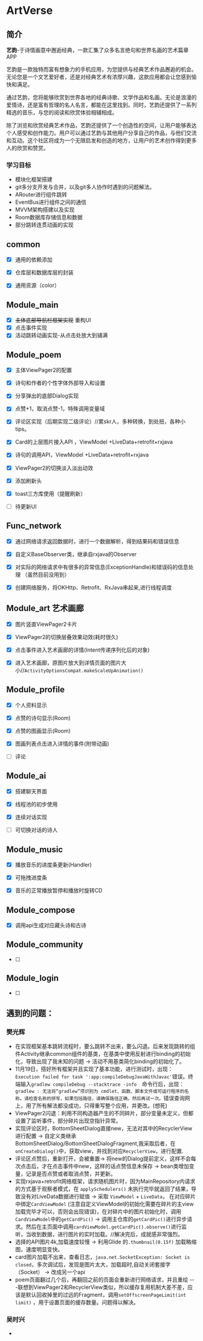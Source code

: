 # ArtVerse

## 简介

**艺韵**-于诗情画意中邂逅经典，一款汇集了众多名言绝句和世界名画的艺术篇章APP

​    艺韵是一款独特而富有想象力的手机应用，为您提供与经典艺术作品邂逅的机会。无论您是一个文艺爱好者，还是对经典艺术有浓厚兴趣，这款应用都会让您感到愉快和满足。

   通过艺韵，您将能够欣赏到世界各地的经典诗歌、文学作品和名画。无论是浪漫的爱情诗，还是富有哲理的名人名言，都能在这里找到。同时，艺韵还提供了一系列精选的音乐，与您的阅读和欣赏体验相辅相成。

​    除了浏览和欣赏经典艺术作品，艺韵还提供了一个创造性的空间，让用户能够表达个人感受和创作能力。用户可以通过艺韵与其他用户分享自己的作品，与他们交流和互动。这个社区将成为一个无限启发和创造的地方，让用户的艺术创作得到更多人的欣赏和赞赏。

### 学习目标

- 模块化框架搭建
- git多分支开发与合并，以及git多人协作时遇到的问题解法。
- ARouter进行组件跳转
- EventBus进行组件之间的通信
- MVVM架构搭建以及实现
- Room数据库存储信息和数据
- 部分跳转连贯动画的实现





## common

- [x] 通用的依赖添加

- [x] 仓库层和数据库层的封装
- [x] 通用资源（color）



## Module_main 

- [x] ~~主体底部导航栏框架实现~~  重构UI
- [x] 点击事件实现
- [x] 活动跳转动画实现-从点击处放大到铺满

## Module_poem

- [x] 主体ViewPager2的配置
- [x] 诗句和作者的个性字体外部导入和设置
- [x] 分享弹出的底部Dialog实现
- [x] 点赞+1，取消点赞-1，特殊调用变量域
- [x] 评论区实现（后期实现二级评论）//累skr人，多种转换，到处扭，各种小tips。
- [x] Card的上层图片接入API ，ViewModel +LiveData+retrofit+rxjava
- [x] 诗句的调用API，ViewModel +LiveData+retrofit+rxjava
- [x] ViewPager2的切换淡入淡出动效
- [x] 添加刷新头
- [x] toast三方库使用（提醒刷新）
- [ ] 待更新UI



## Func_network

- [x] 通过网络请求返回数据时，进行一个数据解析，得到结果码和错误信息
- [x] 自定义BaseObserver类，继承自rxjava的Observer
- [x] 对实际的网络请求中有很多的异常信息(ExceptionHandle)和错误码的信息处理 （虽然目前没用到）
- [x] 创建网络服务，将OKHttp、Retrofit、RxJava串起来,进行线程调度





## Module_art 艺术画廊

- [x] 图片竖直ViewPager2卡片

- [x] ViewPager2的切换层叠效果动效(耗时很久)
- [x] 点击事件进入艺术画廊的详情(Intent传递序列化后的对象)
- [x] 进入艺术画廊，原图片放大到详情页面的图片大小//`ActivityOptionsCompat.makeScaleUpAnimation()`



## Module_profile

- [x] 个人资料显示
- [x] 点赞的诗句显示(Room)
- [x] 点赞的图画显示(Room)
- [x] 图画列表点击进入详情的事件(附带动画)
- [ ] 评论



## Module_ai

- [x] 搭建聊天界面
- [x] 线程池的初步使用
- [x] 连续对话实现
- [ ] 可切换对话的诗人 



## Module_music

- [x] 播放音乐的进度条更新(Handler)
- [x] 可拖拽进度条
- [x] 音乐的正常播放暂停和播放时旋转CD



## Module_compose

- [x] 调用api生成对应藏头诗和古诗



## Module_community

- [ ] 



## Module_login

- [ ] 



## 遇到的问题：

### 樊光辉

- 在实现框架基本跳转流程时，要么跳转不出来，要么闪退。后来发现跳转的组件Activity继承common组件的基类，在基类中使用反射进行binding的初始化，导致出现了我未知的问题  -> 活动不用基类简化binding的初始化了。
- 11月19日，搭好所有框架并且实现了基本功能，进行测试时，出现： `Execution failed for task ':app:compileDebugJavaWithJavac'`错误。终端输入`gradlew compileDebug --stacktrace -info  `命令行后，出现：`gradlew : 无法将“gradlew”项识别为 cmdlet、函数、脚本文件或可运行程序的名称。请检查名称的拼写，如果包括路径，请确保路径正确，然后再试一次。`错误查询网上，用了所有解法都没成功，只得重写整个应用，并更改。(想死)
- ViewPager2闪退：利用不同构造器产生的不同碎片，部分变量未定义，但都设置了监听事件，部分碎片出现空指针异常。
- 实现评论区时，BottomSheetDialog直接new，无法对其中的RecyclerView进行配置 -> 自定义类继承BottomSheetDialog/BottomSheetDialogFragment,我采取后者，在`onCreateDialog()`中，获取view，并找到对应`RecyclerView`，进行配置.
- 评论区点赞后，重新打开，会被重置-> 将new的Dialog提前定义，这样不会每次点击后，才在点击事件中new，这样的话点赞信息未保存 -> bean类增加变量，记录是否点赞或者取消点赞，并更新。
- 实现rxjava+retrofit网络框架，请求随机图片时，因为MainRepository内请求的方式基于观察者模式，在 `applySchedulers()` 未执行完毕就返回了结果，导致没有对LiveData数据进行赋值 ->  采取 `ViewModel` + `LiveData`， 在对应碎片中绑定`CardViewModel` (注意自定义ViewModel的初始化需要在碎片的主view加载完毕才可以，否则会出现错误)，在对碎片中的图片初始化时，调用`CardViewModel`中的`getCardPic()` -> 调用主仓库的`getCardPic()`进行异步请求。然后在主页面中调用`cardViewModel.getCardPic().observe()`进行监听，当收到数据，进行图片的实时加载。//解决完后，成就感非常强烈。
- 选择的API图片4k,加载速度较慢 -> 利用Glide 的`.thumbnail(0.15f)` 加载略缩图，速度明显变快。
- card图片加载不出来，查看日志，`java.net.SocketException: Socket is closed`，多次调试后，发现是图片太大，加载超时,自动关闭套接字（Socket） -> 改成另一个api
- poem页面翻过几个后，再翻回之前的页面会重新进行网络请求，并且重绘 ---联想到ViewPager2和RecyclerView类似，所以缓存复用机制大差不差，应该是默认回收掉里的过远的Fragment，调用`setOffscreenPageLimit(int limit)` ，用于设置页面的缓存数量。问题得以解决。







### 吴时兴

- 